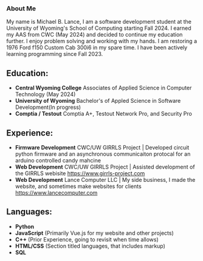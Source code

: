 ### About Me
My name is Michael B. Lance, I am a software development student at the University of Wyoming's School of Computing starting Fall 2024. I earned my AAS from CWC (May 2024) and decided to continue my education further. I enjoy problem solving and working with my hands. I am restoring a 1976 Ford f150 Custom Cab 300i6 in my spare time. I have been actively learning programming since Fall 2023.

## Education:
- **Central Wyoming College** Associates of Applied Science in Computer Technology (May 2024)
- **University of Wyoming** Bachelor's of Appled Science in Software Development(In progress)
- **Comptia / Testout** Comptia A+, Testout Network Pro, and Security Pro

## Experience:
  - **Firmware Development** CWC/UW GIRRLS Project | Developed circuit python firmware and an asynchronous communicaiton protocal for an arduino controlled candy mahcine
  - **Web Development** CWC/UW GIRRLS Project | Assisted development of the GIRRLS webisite https://www.girrls-project.com
  - **Web Development** Lance Computer LLC | My side business, I made the website, and sometimes make websites for clients https://www.lancecomputer.com

## Languages:
- **Python**
- **JavaScript** (Primarily Vue.js for my website and other projects)
- **C++** (Prior Experience, going to revisit when time allows)
- **HTML/CSS** (Section titled languages, that includes markup)
- **SQL**
